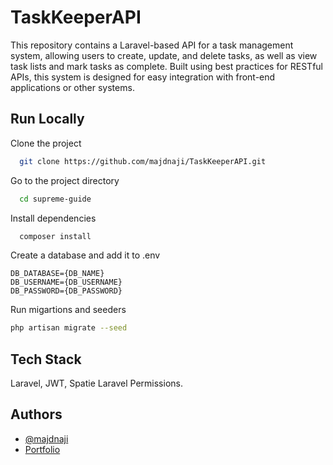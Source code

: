 
# TaskKeeperAPI

This repository contains a Laravel-based API for a task management system, allowing users to create, update, and delete tasks, as well as view task lists and mark tasks as complete. Built using best practices for RESTful APIs, this system is designed for easy integration with front-end applications or other systems.





## Run Locally

Clone the project

```bash
  git clone https://github.com/majdnaji/TaskKeeperAPI.git
```

Go to the project directory

```bash
  cd supreme-guide
```

Install dependencies

```bash
  composer install
```

Create a database and add it to .env
```
DB_DATABASE={DB_NAME}
DB_USERNAME={DB_USERNAME}
DB_PASSWORD={DB_PASSWORD}
```
Run migartions and seeders
```bash
php artisan migrate --seed
```

## Tech Stack

Laravel, JWT, Spatie Laravel Permissions.


## Authors

- [@majdnaji](https://www.github.com/majdnaji)
- [Portfolio](https://majdnaji.com)

